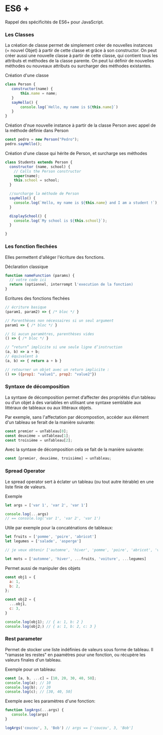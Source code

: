 

# ES6 +
Rappel des spécificités de ES6+ pour JavaScript.

### Les Classes
La création de classe permet de simplement créer de nouvelles instances (= nouvel Objet) à partir de cette classe et grâce à son constructor. On peut créer aussi une nouvelle classe à partir de cette classe, qui contient tous les attributs et méthodes de la classe parente. On peut lui définir de nouvelles méthodes ou nouveaux attributs ou surcharger des méthodes existantes.

Création d'une classe
```javascript
class Person {
   constructor(name) {
       this.name = name;
   }
   sayHello() {
       console.log(`Hello, my name is ${this.name}`)
   }
}
```

Création d'nue nouvelle instance à partir de la classe Person avec appel de la méthode définie dans Person
```javascript
const pedro = new Person("Pedro");
pedro.sayHello();
```

Création d'une classe qui hérite de Person, et surcharge ses méthodes
```javascript
class Students extends Person {
  constructor (name, school) {
    // Calls the Person constructor
    super(name);
    this.school = school;
  }

  //surcharge la méthode de Person
  sayHello() {
    console.log(`Hello, my name is ${this.name} and I am a student !`);
  }

  displaySchool() {
    console.log(`My school is ${this.school}`);
  }

}
```

### Les fonction flechées
Elles permettent d'alléger l'écriture des fonctions.

Déclaration classique
```javascript
function nameFunction (params) {
  // votre code ici
  return (optionnel, interrompt l'execution de la fonction)
}
```

Ecritures des fonctions flechées
```javascript
// écriture basique
(param1, param2) => { /* bloc */ }

// Parenthèses non nécessaires si un seul argument
param1 => { /* bloc */ }

// Si aucun paramètres, parenthèses vides
() => { /* bloc */ }

// “return” implicite si une seule ligne d’instruction
(a, b) => a + b;
// équivalent à
(a, b) => { return a + b }

// retourner un objet avec un return implicite :
() => ({prop1: "value1", prop2: "value2"})
```

### Syntaxe de décomposition
La syntaxe de décomposition permet d’affecter des propriétés d’un tableau ou d’un objet à des variables en utilisant une syntaxe semblable aux littéraux de tableaux ou aux littéraux objets.

Par exemple, sans l'affectation par décompostion, accéder aux élément d'un tableau se ferait de la manière suivante:
```javascript
const premier = unTableau[0];
const deuxième = unTableau[1];
const troisième = unTableau[2];
```
Avec la syntaxe de décomposition cela se fait de la manière suivante:
```javascript
const [premier, deuxième, troisième] = unTableau;
```

### Spread Operator
Le spread operator sert à éclater un tableau (ou tout autre itérable) en une liste finie de valeurs.

Exemple
```javascript
let args = ['var 1', 'var 2', 'var 1']

console.log(...args)
// == console.log('var 1', 'var 2', 'var 1')
```

Utile par exemple pour la concaténations de tableaux:
```javascript
let fruits = ['pomme', 'poire', 'abricot']
let legumes = ['salade', 'asperge']

// je veux obtenir ['automne', 'hiver', 'pomme', 'poire', 'abricot', 'voiture', 'salade', 'asperge']

let mots = ['automne', 'hiver', ...fruits, 'voiture', ...legumes]
```

Permet aussi de manipuler des objets
```javascript
const obj1 = {
  a: 1,
  b: 2,
};

const obj2 = {
  ...obj1,
  c: 3,
}

console.log(obj1); // { a: 1, b: 2 }
console.log(obj2;) // { a: 1, b: 2, c: 3 }
```

### Rest parameter
Permet de stocker une liste indéfinies de valeurs sous forme de tableau. Il "ramasse les restes" en paamètres pour une fonction, ou récupère les valeurs finales d'un tableau.

Exemple pour un tableau:
```javascript
const [a, b, ...c] = [10, 20, 30, 40, 50];
console.log(a); // 10
console.log(b); // 20
console.log(c); // [30, 40, 50]
```
Exemple avec les paramètres d'une fonction:
```javascript
function logArgs(...args) {
   console.log(args)
}

logArgs('coucou', 3, 'Bob') // args == ['coucou', 3, 'Bob']
```
